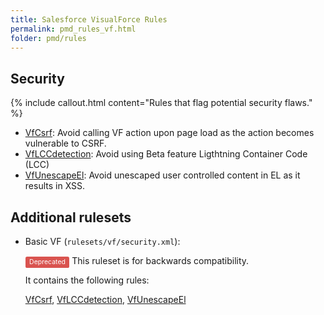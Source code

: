```yaml
---
title: Salesforce VisualForce Rules
permalink: pmd_rules_vf.html
folder: pmd/rules
---
```

## Security

{% include callout.html content="Rules that flag potential security flaws." %}

*   [VfCsrf](pmd_rules_vf_security.html#vfcsrf): Avoid calling VF action upon page load as the action becomes vulnerable to CSRF.
*   [VfLCCdetection](pmd_rules_vf_security.html#vflccdetection): Avoid using Beta feature Ligthtning Container Code (LCC)
*   [VfUnescapeEl](pmd_rules_vf_security.html#vfunescapeel): Avoid unescaped user controlled content in EL as it results in XSS.

## Additional rulesets

*   Basic VF (`rulesets/vf/security.xml`):

    <span style="border-radius: 0.25em; color: #fff; padding: 0.2em 0.6em 0.3em; display: inline; background-color: #d9534f; font-size: 75%;">Deprecated</span>  This ruleset is for backwards compatibility.

    It contains the following rules:

    [VfCsrf](pmd_rules_vf_security.html#vfcsrf), [VfLCCdetection](pmd_rules_vf_security.html#vflccdetection), [VfUnescapeEl](pmd_rules_vf_security.html#vfunescapeel)


